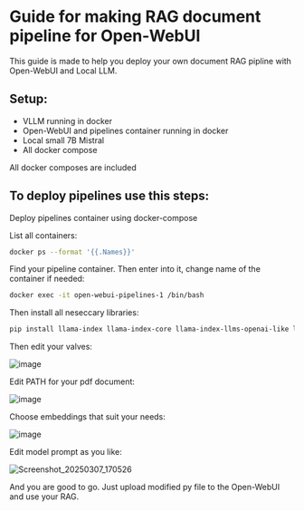 # Guide for making RAG document pipeline for Open-WebUI 
This guide is made to help you deploy your own document RAG pipline with Open-WebUI and Local LLM.
## Setup:
  - VLLM running in docker
  - Open-WebUI and pipelines container running in docker
  - Local small 7B Mistral
  - All docker compose
    
  All docker composes are included
## To deploy pipelines use this steps:
  Deploy pipelines container using docker-compose
  
  List all containers:
  ```bash
  docker ps --format '{{.Names}}' 
  ```
  Find your pipeline container.
  Then enter into it, change name of the container if needed:
  ```bash
  docker exec -it open-webui-pipelines-1 /bin/bash
  ```
  Then install all neseccary libraries:
  ```bash
  pip install llama-index llama-index-core llama-index-llms-openai-like llama-index-readers-file pymupdf
  ```
  Then edit your valves:
  
  ![image](https://github.com/user-attachments/assets/1943feb5-9ed9-4cda-a65c-e2b5fb4da8d6)
  
  Edit PATH for your pdf document:
  
  ![image](https://github.com/user-attachments/assets/890e51b7-c1d3-449a-b948-b1347d40c23c)

  
  Choose embeddings that suit your needs:

  ![image](https://github.com/user-attachments/assets/19adb992-6ff9-419c-bde0-526e5d50500a)

  Edit model prompt as you like:

  ![Screenshot_20250307_170526](https://github.com/user-attachments/assets/68378e1c-a6f1-4299-9fce-c587d05c7838)

And you are good to go. Just upload modified py file to the Open-WebUI and use your RAG. 




  


  
